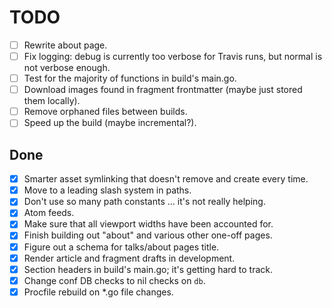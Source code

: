 # TODO

* [ ] Rewrite about page.
* [ ] Fix logging: debug is currently too verbose for Travis runs, but normal
  is not verbose enough.
* [ ] Test for the majority of functions in build's main.go.
* [ ] Download images found in fragment frontmatter (maybe just stored them
  locally).
* [ ] Remove orphaned files between builds.
* [ ] Speed up the build (maybe incremental?).

## Done

* [x] Smarter asset symlinking that doesn't remove and create every time.
* [x] Move to a leading slash system in paths.
* [x] Don't use so many path constants ... it's not really helping.
* [x] Atom feeds.
* [x] Make sure that all viewport widths have been accounted for.
* [x] Finish building out "about" and various other one-off pages.
* [x] Figure out a schema for talks/about pages title.
* [x] Render article and fragment drafts in development.
* [x] Section headers in build's main.go; it's getting hard to track.
* [x] Change conf DB checks to nil checks on `db`.
* [x] Procfile rebuild on *.go file changes.
